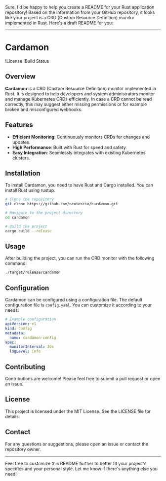 Sure, I'd be happy to help you create a README for your Rust application repository! Based on the information from your GitHub repository, it looks like your project is a CRD (Custom Resource Definition) monitor implemented in Rust. Here's a draft README for you:

---

# Cardamon

!License
!Build Status

## Overview

**Cardamon** is a CRD (Custom Resource Definition) monitor implemented in Rust. It is designed to help developers and system administrators monitor and manage Kubernetes CRDs efficiently. In case a CRD cannot be read correctly, this may suggest either missing permissions or for example broken and misconfigured webhooks.

## Features

- **Efficient Monitoring**: Continuously monitors CRDs for changes and updates.
- **High Performance**: Built with Rust for speed and safety.
- **Easy Integration**: Seamlessly integrates with existing Kubernetes clusters.

## Installation

To install Cardamon, you need to have Rust and Cargo installed. You can install Rust using rustup.

```sh
# Clone the repository
git clone https://github.com/nenioscio/cardamon.git

# Navigate to the project directory
cd cardamon

# Build the project
cargo build --release
```

## Usage

After building the project, you can run the CRD monitor with the following command:

```sh
./target/release/cardamon
```

## Configuration

Cardamon can be configured using a configuration file. The default configuration file is `config.yaml`. You can customize it according to your needs.

```yaml
# Example configuration
apiVersion: v1
kind: Config
metadata:
  name: cardamon-config
spec:
  monitorInterval: 30s
  logLevel: info
```

## Contributing

Contributions are welcome! Please feel free to submit a pull request or open an issue.

## License

This project is licensed under the MIT License. See the LICENSE file for details.

## Contact

For any questions or suggestions, please open an issue or contact the repository owner.

---

Feel free to customize this README further to better fit your project's specifics and your personal style. Let me know if there's anything else you need!
